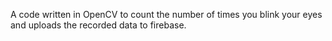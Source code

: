 A code written in OpenCV to count the number of times you blink your eyes and uploads the recorded data to firebase.
